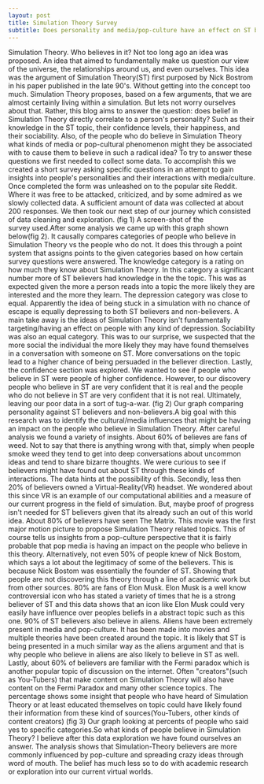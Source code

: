 ```yaml
---
layout: post
title: Simulation Theory Survey
subtitle: Does personality and media/pop-culture have an effect on ST believers
---
```


Simulation Theory. Who believes in it?
Not too long ago an idea was proposed. An idea that aimed to fundamentally make us question our view of the universe, the relationships around us, and even ourselves. This idea was the argument of Simulation Theory(ST) first purposed by Nick Bostrom in his paper published in the late 90's. Without getting into the concept too much. Simulation Theory proposes, based on a few arguments, that we are almost certainly living within a simulation. But lets not worry ourselves about that. Rather, this blog aims to answer the question: does belief in Simulation Theory directly correlate to a person's personality? Such as their knowledge in the ST topic, their confidence levels, their happiness, and their sociability. Also, of the people who do believe in Simulation Theory what kinds of media or pop-cultural phenomenon might they be associated with to cause them to believe in such a radical idea?
To try to answer these questions we first needed to collect some data. To accomplish this we created a short survey asking specific questions in an attempt to gain insights into people's personalities and their interactions with media/culture. Once completed the form was unleashed on to the popular site Reddit. Where it was free to be attacked, criticized, and by some admired as we slowly collected data. A sufficient amount of data was collected at about 200 responses. We then took our next step of our journey which consisted of data cleaning and exploration.
(fig 1) A screen-shot of the survey used.After some analysis we came up with this graph shown below(fig 2). It causally compares categories of people who believe in Simulation Theory vs the people who do not. It does this through a point system that assigns points to the given categories based on how certain survey questions were answered. The knowledge category is a rating on how much they know about Simulation Theory. In this category a significant number more of ST believers had knowledge in the the topic. This was as expected given the more a person reads into a topic the more likely they are interested and the more they learn. The depression category was close to equal. Apparently the idea of being stuck in a simulation with no chance of escape is equally depressing to both ST believers and non-believers. A main take away is the ideas of Simulation Theory isn't fundamentally targeting/having an effect on people with any kind of depression. Sociability was also an equal category. This was to our surprise, we suspected that the more social the individual the more likely they may have found themselves in a conversation with someone on ST. More conversations on the topic lead to a higher chance of being persuaded in the believer direction. Lastly, the confidence section was explored. We wanted to see if people who believe in ST were people of higher confidence. However, to our discovery people who believe in ST are very confident that it is real and the people who do not believe in ST are very confident that it is not real. Ultimately, leaving our poor data in a sort of tug-a-war.
(fig 2) Our graph comparing personality against ST believers and non-believers.A big goal with this research was to identify the cultural/media influences that might be having an impact on the people who believe in Simulation Theory. After careful analysis we found a variety of insights. About 60% of believes are fans of weed. Not to say that there is anything wrong with that, simply when people smoke weed they tend to get into deep conversations about uncommon ideas and tend to share bizarre thoughts. We were curious to see if believers might have found out about ST through these kinds of interactions. The data hints at the possibility of this. Secondly, less then 20% of believers owned a Virtual-Reality(VR) headset. We wondered about this since VR is an example of our computational abilities and a measure of our current progress in the field of simulation. But, maybe proof of progress isn't needed for ST believers given that its already such an out of this world idea. About 80% of believers have seen The Matrix. This movie was the first major motion picture to propose Simulation Theory related topics. This of course tells us insights from a pop-culture perspective that it is fairly probable that pop media is having an impact on the people who believe in this theory. Alternatively, not even 50% of people knew of Nick Bostom, which says a lot about the legitimacy of some of the believers. This is because Nick Bostom was essentially the founder of ST. Showing that people are not discovering this theory through a line of academic work but from other sources. 80% are fans of Elon Musk. Elon Musk is a well know controversial icon who has stated a variety of times that he is a strong believer of ST and this data shows that an icon like Elon Musk could very easily have influence over peoples beliefs in a abstract topic such as this one. 90% of ST believers also believe in aliens. Aliens have been extremely present in media and pop-culture. It has been made into movies and multiple theories have been created around the topic. It is likely that ST is being presented in a much similar way as the aliens argument and that is why people who believe in aliens are also likely to believe in ST as well. Lastly, about 60% of believers are familiar with the Fermi paradox which is another popular topic of discussion on the internet. Often "creators"(such as You-Tubers) that make content on Simulation Theory will also have content on the Fermi Paradox and many other science topics. The percentage shows some insight that people who have heard of Simulation Theory or at least educated themselves on topic could have likely found their information from these kind of sources(You-Tubers, other kinds of content creators)
(fig 3) Our graph looking at percents of people who said yes to specific categories.So what kinds of people believe in Simulation Theory? I believe after this data exploration we have found ourselves an answer. The analysis shows that Simulation-Theory believers are more commonly influenced by pop-culture and spreading crazy ideas through word of mouth. The belief has much less so to do with academic research or exploration into our current virtual worlds.
